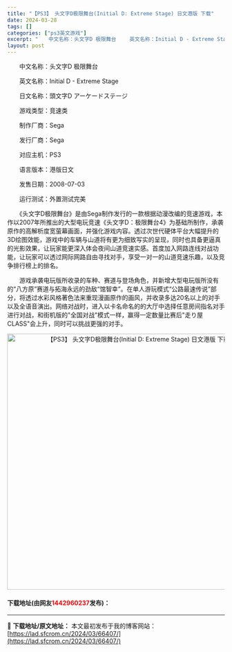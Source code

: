 ```yaml
---
title: "【PS3】 头文字D极限舞台(Initial D: Extreme Stage) 日文港版 下载"
date: 2024-03-28
tags: []
categories: ["ps3英文游戏"]
excerpt: "　　中文名称：头文字D 极限舞台 　　英文名称：Initial D - Extreme Stage 　　日文名称：頭文字D アーケードステージ 　　游戏类型：竞速类 　　制作厂商：Sega 　　发行厂商：Sega 　　对应主机：PS3 　　语言版本：港版日文 　　发售日期：2008-07-03 　　&hellip;"
layout: post
---
```


 <p>　　中文名称：头文字D 极限舞台</p> <p>　　英文名称：Initial D - Extreme Stage</p> <p>　　日文名称：頭文字D アーケードステージ</p> <p>　　游戏类型：竞速类</p> <p>　　制作厂商：Sega</p> <p>　　发行厂商：Sega</p> <p>　　对应主机：PS3</p> <p>　　语言版本：港版日文</p> <p>　　发售日期：2008-07-03</p> <p>　　运行测试：外置测试完美</p> <p>　　《头文字D极限舞台》是由Sega制作发行的一款根据动漫改编的竞速游戏，本作以2007年所推出的大型电玩竞速《头文字D：极限舞台4》为基础所制作，承袭原作的高解析度宽萤幕画面，并强化游戏内容。透过次世代硬体平台大幅提升的3D绘图效能，游戏中的车辆与山道将有更为细致写实的呈现，同时也具备更逼真的光影效果，让玩家能更深入体会夜间山道竞速实感。首度加入网路连线对战功能，让玩家可以透过网际网路自由寻找对手，享受一对一的山道竞速乐趣，以及竞争排行榜上的排名。</p> <p>　　游戏承袭电玩版所收录的车种、赛道与登场角色，并新增大型电玩版所没有的&ldquo;八方原&rdquo;赛道与拓海永远的劲敌&ldquo;馆智幸&rdquo;。在单人游玩模式&ldquo;公路最速传说&rdquo;部分，将透过水彩风格著色法来重现漫画原作的画风，并收录多达20名以上的对手以及全语音演出。网络对战时，进入以卡名命名的的大厅中选择任意房间指名对手进行对战，和街机版的&quot;全国对战&quot;模式一样，赢得一定数量比赛后&quot;走り屋CLASS&quot;会上升，同时可以挑战更强的对手。</p> <p align="center"><img align="" border="0" src="https://lad.sfcrom.cn/wp-content/uploads/2024/03/20240328_66051bbcced81.webp" width="591" alt="【PS3】 头文字D极限舞台(Initial D: Extreme Stage) 日文港版 下载" /></p> <p><h4>下载地址(由网友<font color="red">1442960237</font>发布)：</h4></p> 

---
📖 **下载地址/原文地址：** 本文最初发布于我的博客网站：[https://lad.sfcrom.cn/2024/03/66407/](https://lad.sfcrom.cn/2024/03/66407/)
